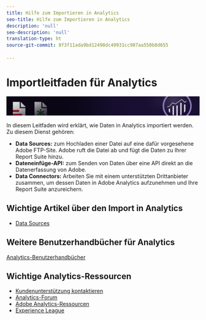 ```yaml
---
title: Hilfe zum Importieren in Analytics
seo-title: Hilfe zum Importieren in Analytics
description: 'null'
seo-description: 'null'
translation-type: ht
source-git-commit: 8f3f11ada9bd12498dc40931cc987aa550b8d655

---
```



# Importleitfaden für Analytics

![Banner](../../assets/doc_banner_import.png)

In diesem Leitfaden wird erklärt, wie Daten in Analytics importiert werden. Zu diesem Dienst gehören:

* **Data Sources:** zum Hochladen einer Datei auf eine dafür vorgesehene Adobe FTP-Site. Adobe ruft die Datei ab und fügt die Daten zu Ihrer Report Suite hinzu.
* **Dateneinfüge-API:** zum Senden von Daten über eine API direkt an die Datenerfassung von Adobe.
* **Data Connectors:** Arbeiten Sie mit einem unterstützten Drittanbieter zusammen, um dessen Daten in Adobe Analytics aufzunehmen und Ihre Report Suite anzureichern.

## Wichtige Artikel über den Import in Analytics

* [Data Sources](c-data-sources/datasrc-home.md)

## Weitere Benutzerhandbücher für Analytics

[Analytics-Benutzerhandbücher](/help/landing/home.md)

## Wichtige Analytics-Ressourcen

* [Kundenunterstützung kontaktieren](https://helpx.adobe.com/de/contact/enterprise-support.ec.html)
* [Analytics-Forum](https://forums.adobe.com/community/experience-cloud/analytics-cloud/analytics)
* [Adobe Analytics-Ressourcen](https://forums.adobe.com/message/10660755)
* [Experience League](https://experienceleague.adobe.com/?lang=de#recommended/solutions/analytics)
